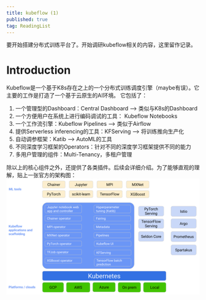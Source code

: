 ```yaml
---
title: kubeflow (1)
published: true
tag: ReadingList 
---
```

要开始搭建分布式训练平台了。开始调研kubeflow相关的内容，这里留作记录。

# Introduction
Kubeflow是一个基于K8s存在之上的一个分布式训练调度引擎（maybe有误）。它主要的工作是打造了一个基于云原生的AI环境。
它包括了：
1. 一个管理型的Dashboard：Central Dashboard --> 类似与K8s的Dashboard
2. 一个方便用户在系统上进行编码调试的工具： Kubeflow Notebooks
3. 一个工作流引擎：Kubeflow Pipelines --> 类似于Airflow
4. 提供Serverless inferencing的工具：KFServing --> 将训练推向生产化
5. 自动调参框架：Katib --> AutoML的工具
6. 不同深度学习框架的Operators：针对不同的深度学习框架提供不同的能力
7. 多用户管理的组件：Multi-Tenancy，多租户管理


除以上的核心组件之外，还提供了各类插件。后续会详细介绍。为了能够直观的理解，贴上一张官方的架构图：
![Kubeflow Architecture](../imgs/kubeflow-overview-platform-diagram.svg)

